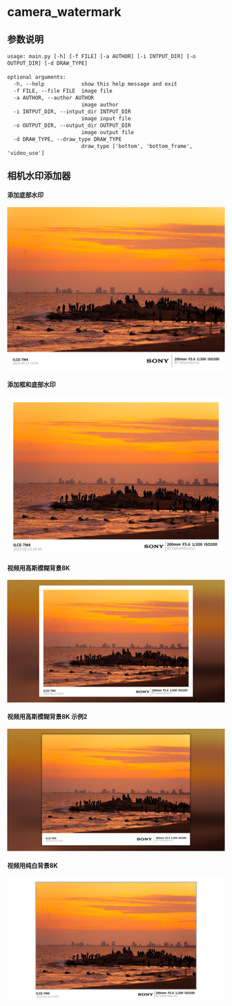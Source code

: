 # camera_watermark

## 参数说明
```shell
usage: main.py [-h] [-f FILE] [-a AUTHOR] [-i INTPUT_DIR] [-o OUTPUT_DIR] [-d DRAW_TYPE]

optional arguments:
  -h, --help            show this help message and exit
  -f FILE, --file FILE  image file
  -a AUTHOR, --author AUTHOR
                        image author
  -i INTPUT_DIR, --intput_dir INTPUT_DIR
                        image input file
  -o OUTPUT_DIR, --output_dir OUTPUT_DIR
                        image output file
  -d DRAW_TYPE, --draw_type DRAW_TYPE
                        draw_type ['bottom', 'bottom_frame', 'video_use']

```

## 相机水印添加器
#### 添加底部水印
![](test/test_bottom.jpg)

#### 添加框和底部水印
![](test/test_bottom_frame.jpg)

#### 视频用高斯模糊背景8K
![](test/test_video_use.jpg)

#### 视频用高斯模糊背景8K 示例2
![](test/test_video_use_2.jpg)

#### 视频用纯白背景8K
![](test/test_video_use_video_use_white_background.jpg)
